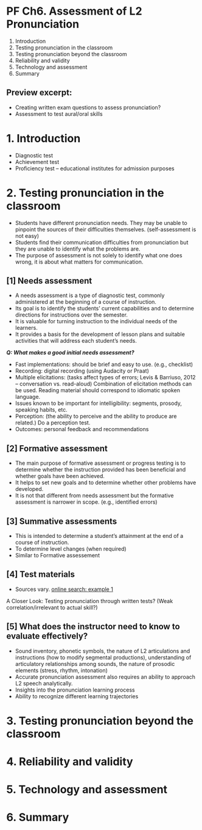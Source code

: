 # PF Ch6. Assessment of L2 Pronunciation

1. Introduction
2. Testing pronunciation in the classroom
3. Testing pronunciation beyond the classroom
4. Reliability and validity
5. Technology and assessment
6. Summary

## Preview excerpt: 
+ Creating written exam questions to assess pronunciation?
+ Assessment to test aural/oral skills

# 1. Introduction

+ Diagnostic test
+ Achievement test
+ Proficiency test – educational institutes for admission purposes

# 2. Testing pronunciation in the classroom

- Students have different pronunciation needs. They may be unable to pinpoint the sources of their difficulties themselves. (self-assessment is not easy)
- Students find their communication difficulties from pronunciation but they are unable to identify what the problems are.
- The purpose of assessment is not solely to identify what one does wrong, it is about what matters for communication.

## [1] Needs assessment

- A needs assessment is a type of diagnostic test, commonly administered at the beginning of a course of instruction.
- Its goal is to identify the students’ current capabilities and to determine directions for instructions over the semester.
- It is valuable for turning instruction to the individual needs of the learners.
- It provides a basis for the development of lesson plans and suitable activities that will address each student’s needs.

 **_Q: What makes a good initial needs assessment?_**
+ Fast implementations: should be brief and easy to use. (e.g., checklist)
+ Recording: digital recording (using Audacity or Praat)
+ Multiple elicitations: (tasks  affect types of errors;  Levis & Barriuso, 2012 – conversation vs. read-aloud) Combination of elicitation methods can be used. Reading material should correspond to idiomatic spoken language.
+ Issues known to be important for intelligibility: segments, prosody, speaking habits, etc.
+ Perception: (the ability to perceive and the ability to produce are related.) Do a perception test.
+ Outcomes: personal feedback and recommendations


## [2] Formative assessment

- The main purpose of formative assessment or progress testing is to determine whether the instruction provided has been beneficial and whether goals have been achieved.
- It helps to set new goals and to determine whether other problems have developed.
- It is not that different from needs assessment but the formative assessment is narrower in scope. (e.g., identified errors)

## [3] Summative assessments

- This is intended to determine a student’s attainment at the end of a course of instruction.
- To determine level changes (when required)
- Similar to Formative assessement

## [4] Test materials

- Sources vary.
[online search: example 1](https://preply.com/en/blog/english-pronunciation-practice/)

A Closer Look: Testing pronunciation through written tests? (Weak correlation/irrelevant to actual skill?)

## [5] What does the instructor need to know to evaluate effectively?

- Sound inventory, phonetic symbols, the nature of L2 articulations and instructions (how to modify segmental productions), understanding of articulatory relationships among sounds, the nature of prosodic elements (stress, rhythm, intonation)
- Accurate pronunciation assessment also requires an ability to approach L2 speech analytically.
- Insights into the pronunciation learning process
- Ability to recognize different learning trajectories

# 3. Testing pronunciation beyond the classroom
# 4. Reliability and validity
# 5. Technology and assessment
# 6. Summary


